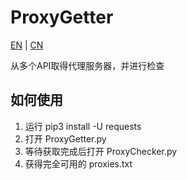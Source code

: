 # ProxyGetter

[EN](README.md) | [CN](README_CN.md)

从多个API取得代理服务器，并进行检查

## 如何使用

1. 运行 pip3 install -U requests
2. 打开 ProxyGetter.py
3. 等待获取完成后打开 ProxyChecker.py
4. 获得完全可用的 proxies.txt
